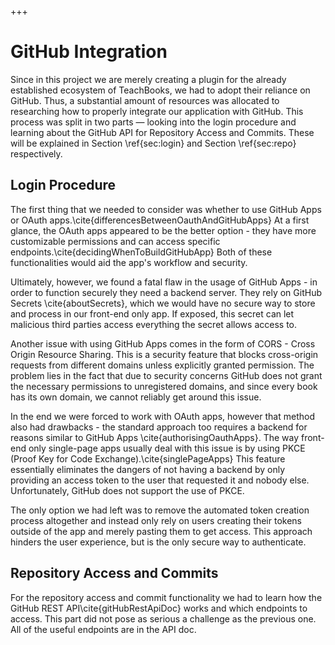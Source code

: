 +++
# GitHub Integration

Since in this project we are merely creating a plugin for the already established ecosystem of TeachBooks, we had to adopt their reliance on GitHub. Thus, a substantial amount of resources was allocated to researching how to properly integrate our application with GitHub. This process was split in two parts — looking into the login procedure and learning about the GitHub API for Repository Access and Commits. These will be explained in Section \ref{sec:login} and Section \ref{sec:repo} respectively.

## Login Procedure

The first thing that we needed to consider was whether to use  GitHub Apps or OAuth apps.\cite{differencesBetweenOauthAndGitHubApps} At a first glance, the OAuth apps appeared to be the better option - they have more customizable permissions and can access specific endpoints.\cite{decidingWhenToBuildGitHubApp} Both of these functionalities would aid the app's workflow and security.&#x20;

Ultimately, however, we found a fatal flaw in the usage of GitHub Apps - in order to function securely they need a backend server. They rely on GitHub Secrets \cite{aboutSecrets}, which we would have no secure way to store and process in our front-end only app. If exposed, this secret can let malicious third parties access everything the secret allows access to.&#x20;

Another issue with using GitHub Apps comes in the form of CORS - Cross Origin Resource Sharing. This is a security feature that blocks cross-origin requests from different domains unless  explicitly granted permission. The problem lies in the fact that due to security concerns GitHub does not grant the necessary permissions to unregistered domains, and since every book has its own domain, we cannot reliably get around this issue.&#x20;

In the end we were forced to work with OAuth apps, however that method also had drawbacks - the standard approach too requires a backend for reasons similar to GitHub Apps \cite{authorisingOauthApps}. The way front-end only single-page apps usually deal with this issue is by using PKCE (Proof Key for Code Exchange).\cite{singlePageApps} This feature essentially eliminates the dangers of not having a backend by only providing an access token to the user that requested it and nobody else. Unfortunately, GitHub does not support the use of  PKCE.

The only option we had left was to remove the automated token creation process altogether and instead only rely on users creating their tokens outside of the app and merely pasting them to get access. This approach hinders the user experience, but is the only secure way to authenticate.



## Repository Access and Commits

For the repository access and commit functionality we had to learn how the GitHub REST API\cite{gitHubRestApiDoc} works and which endpoints to access. This part did not pose as serious a challenge as the previous one. All of the useful endpoints are in the API doc.